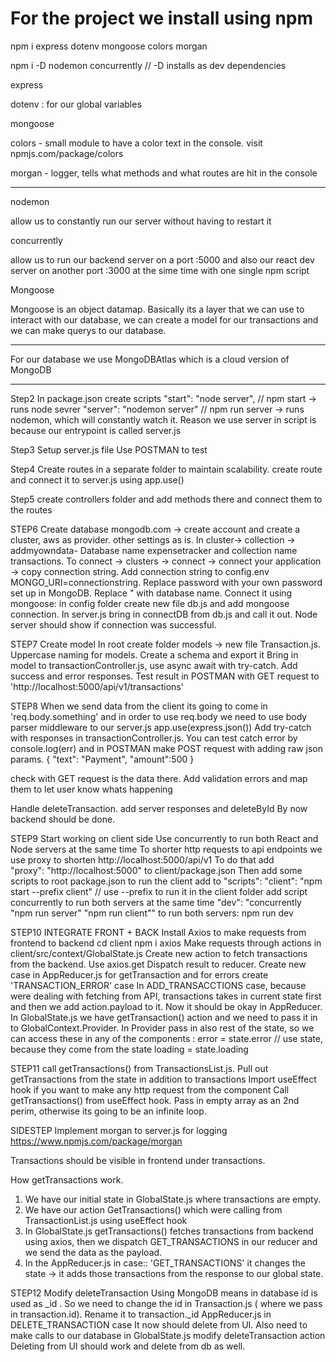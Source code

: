 # For the project we install using npm

npm i express dotenv mongoose colors morgan

npm i -D nodemon concurrently // -D installs as dev dependencies

express

dotenv : for our global variables

mongoose

colors - small module to have a color text in the console. visit npmjs.com/package/colors

morgan - logger, tells what methods and what routes are hit in the console

---

nodemon

allow us to constantly run our server without having to restart it

concurrently

allow us to run our backend server on a port :5000 and also our react dev server on another port :3000 at the sime time with one single npm script

Mongoose

Mongoose is an object datamap. Basically its a layer that we can use to interact with our database, we can create a model for our transactions and we can make querys to our database.

---

For our database we use MongoDBAtlas which is a cloud version of MongoDB

---

Step2
In package.json create scripts
"start": "node server", // npm start -> runs node sevrer
"server": "nodemon server" // npm run server -> runs nodemon, which will constantly watch it. Reason we use server in script is because our entrypoint is called server.js

Step3
Setup server.js file
Use POSTMAN to test

Step4
Create routes in a separate folder to maintain scalability.
create route and connect it to server.js using app.use()

Step5
create controllers folder and add methods there and connect them to the routes

STEP6
Create database
mongodb.com -> create account and create a cluster, aws as provider. other settings as is.
In cluster-> collection -> addmyowndata- Database name expensetracker and collection name transactions.
To connect -> clusters -> connect -> connect your application -> copy connection string.
Add connection string to config.env MONGO_URI=connectionstring. Replace password with your own password set up in MongoDB. Replace <dbname>" with database name.
Connect it using mongoose: in config folder create new file db.js and add mongoose connection.
In server.js bring in connectDB from db.js and call it out. Node server should show if connection was successful.

STEP7
Create model
In root create folder models -> new file Transaction.js. Uppercase naming for models.
Create a schema and export it
Bring in model to transactionController.js, use async await with try-catch. Add success and error responses.
Test result in POSTMAN with GET request to 'http://localhost:5000/api/v1/transactions'

STEP8
When we send data from the client its going to come in 'req.body.something' and in order to use req.body we need to use body parser middleware to our server.js
app.use(express.json())
Add try-catch with responses in transactionController.js. You can test catch error by console.log(err) and in POSTMAN make POST request with adding raw json params.
{
"text": "Payment",
"amount":500
}

check with GET request is the data there.
Add validation errors and map them to let user know whats happening

Handle deleteTransaction.
add server responses and deleteById
By now backend should be done.

STEP9
Start working on client side
Use concurrently to run both React and Node servers at the same time
To shorter http requests to api endpoints we use proxy to shorten http://localhost:5000/api/v1
To do that add  
"proxy": "http://localhost:5000"
to client/package.json
Then add some scripts to root package.json
to run the client add to "scripts":
"client": "npm start --prefix client" // use --prefix to run it in the client folder
add script concurrently to run both servers at the same time
"dev": "concurrently \"npm run server\" \"npm run client\""
to run both servers: npm run dev

STEP10
INTEGRATE FRONT + BACK
Install Axios to make requests from frontend to backend
cd client
npm i axios
Make requests through actions in client/src/context/GlobalState.js
Create new action to fetch transactions from the backend. Use axios.get
Dispatch result to reducer.
Create new case in AppReducer.js for getTransaction and for errors create 'TRANSACTION_ERROR' case
In ADD_TRANSACCTIONS case, because were dealing with fetching from API, transactions takes in current state first and then we add action.payload to it.
Now it should be okay in AppReducer.
In GlobalState.js we have getTransaction() action and we need to pass it in to GlobalContext.Provider.
In Provider pass in also rest of the state, so we can access these in any of the components :
error = state.error // use state, because they come from the state
loading = state.loading

STEP11
call getTransactions() from TransactionsList.js.
Pull out getTransactions from the state in addition to transactions
Import useEffect hook if you want to make any http request from the component
Call getTransactions() from useEffect hook. Pass in empty array as an 2nd perim, otherwise its going to be an infinite loop.

SIDESTEP
Implement morgan to server.js for logging
https://www.npmjs.com/package/morgan

Transactions should be visible in frontend under transactions.

How getTransactions work.

1. We have our initial state in GlobalState.js where transactions are empty.
2. We have our action GetTransactions() which were calling from TransactionList.js using useEffect hook
3. In GlobalState.js getTransactions() fetches transactions from backend using axios, then we dispatch GET_TRANSACTIONS in our reducer and we send the data as the payload.
4. In the AppReducer.js in case:: 'GET_TRANSACTIONS' it changes the state -> it adds those transactions from the response to our global state.

STEP12
Modify deleteTransaction
Using MongoDB means in database id is used as \_id . So we need to change the id in
Transaction.js ( where we pass in transaction.id). Rename it to transaction.\_id
AppReducer.js in DELETE_TRANSACTION case
It now should delete from UI.
Also need to make calls to our database
in GlobalState.js modify deleteTransaction action
Deleting from UI should work and delete from db as well.
